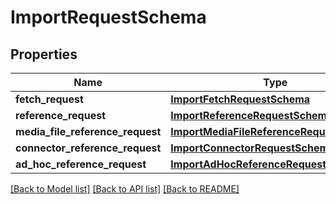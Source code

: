# ImportRequestSchema

## Properties
Name | Type | Description | Notes
------------ | ------------- | ------------- | -------------
**fetch_request** | [**ImportFetchRequestSchema**](ImportFetchRequestSchema.md) |  | [optional] 
**reference_request** | [**ImportReferenceRequestSchema**](ImportReferenceRequestSchema.md) |  | [optional] 
**media_file_reference_request** | [**ImportMediaFileReferenceRequestSchema**](ImportMediaFileReferenceRequestSchema.md) |  | [optional] 
**connector_reference_request** | [**ImportConnectorRequestSchema**](ImportConnectorRequestSchema.md) |  | [optional] 
**ad_hoc_reference_request** | [**ImportAdHocReferenceRequestSchema**](ImportAdHocReferenceRequestSchema.md) |  | [optional] 

[[Back to Model list]](../README.md#documentation-for-models) [[Back to API list]](../README.md#documentation-for-api-endpoints) [[Back to README]](../README.md)

